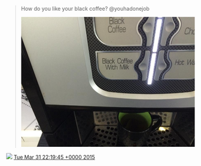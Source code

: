 > How do you like your black coffee? @youhadonejob 
> 
> ![](../../media/583030951736930306-CBdXj7iWkAIMor0.jpg)

<img src="../../media/tweet.ico" width="12" /> [Tue Mar 31 22:19:45 +0000 2015](https://twitter.com/DromerDenker/status/583030951736930306)